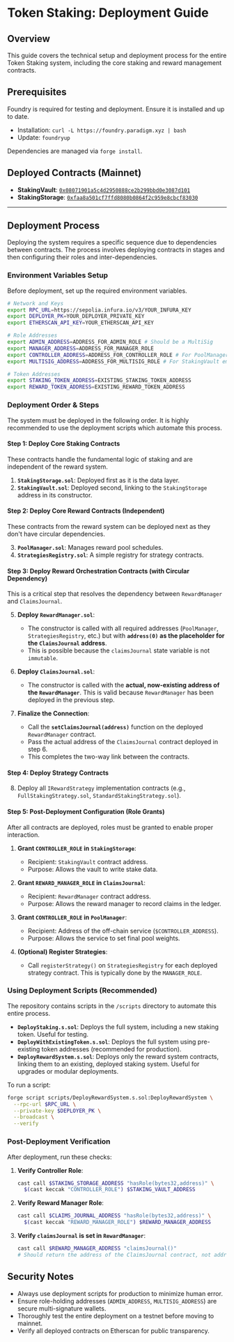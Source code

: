 # Token Staking: Deployment Guide

## Overview

This guide covers the technical setup and deployment process for the entire Token Staking system, including the core staking and reward management contracts.

## Prerequisites

Foundry is required for testing and deployment. Ensure it is installed and up to date.

- Installation: `curl -L https://foundry.paradigm.xyz | bash`
- Update: `foundryup`

Dependencies are managed via `forge install`.

## Deployed Contracts (Mainnet)

- **StakingVault**: [`0x08071901a5c4d2950888ce2b299bbd0e3087d101`](https://etherscan.io/address/0x08071901a5c4d2950888ce2b299bbd0e3087d101#code)
- **StakingStorage**: [`0xfaa8a501cf7ffd8080b0864f2c959e8cbcf83030`](https://etherscan.io/address/0xfaa8a501cf7ffd8080b0864f2c959e8cbcf83030#code)

---

## Deployment Process

Deploying the system requires a specific sequence due to dependencies between contracts. The process involves deploying contracts in stages and then configuring their roles and inter-dependencies.

### Environment Variables Setup

Before deployment, set up the required environment variables.

```bash
# Network and Keys
export RPC_URL=https://sepolia.infura.io/v3/YOUR_INFURA_KEY
export DEPLOYER_PK=YOUR_DEPLOYER_PRIVATE_KEY
export ETHERSCAN_API_KEY=YOUR_ETHERSCAN_API_KEY

# Role Addresses
export ADMIN_ADDRESS=ADDRESS_FOR_ADMIN_ROLE # Should be a MultiSig
export MANAGER_ADDRESS=ADDRESS_FOR_MANAGER_ROLE
export CONTROLLER_ADDRESS=ADDRESS_FOR_CONTROLLER_ROLE # For PoolManager, an off-chain service
export MULTISIG_ADDRESS=ADDRESS_FOR_MULTISIG_ROLE # For StakingVault emergency recovery

# Token Addresses
export STAKING_TOKEN_ADDRESS=EXISTING_STAKING_TOKEN_ADDRESS
export REWARD_TOKEN_ADDRESS=EXISTING_REWARD_TOKEN_ADDRESS
```

### Deployment Order & Steps

The system must be deployed in the following order. It is highly recommended to use the deployment scripts which automate this process.

#### **Step 1: Deploy Core Staking Contracts**

These contracts handle the fundamental logic of staking and are independent of the reward system.

1.  **`StakingStorage.sol`**: Deployed first as it is the data layer.
2.  **`StakingVault.sol`**: Deployed second, linking to the `StakingStorage` address in its constructor.

#### **Step 2: Deploy Core Reward Contracts (Independent)**

These contracts from the reward system can be deployed next as they don't have circular dependencies.

3.  **`PoolManager.sol`**: Manages reward pool schedules.
4.  **`StrategiesRegistry.sol`**: A simple registry for strategy contracts.

#### **Step 3: Deploy Reward Orchestration Contracts (with Circular Dependency)**

This is a critical step that resolves the dependency between `RewardManager` and `ClaimsJournal`.

5.  **Deploy `RewardManager.sol`**:

    - The constructor is called with all required addresses (`PoolManager`, `StrategiesRegistry`, etc.) but with **`address(0)` as the placeholder for the `ClaimsJournal` address**.
    - This is possible because the `claimsJournal` state variable is not `immutable`.

6.  **Deploy `ClaimsJournal.sol`**:

    - The constructor is called with the **actual, now-existing address of the `RewardManager`**. This is valid because `RewardManager` has been deployed in the previous step.

7.  **Finalize the Connection**:
    - Call the **`setClaimsJournal(address)`** function on the deployed `RewardManager` contract.
    - Pass the actual address of the `ClaimsJournal` contract deployed in step 6.
    - This completes the two-way link between the contracts.

#### **Step 4: Deploy Strategy Contracts**

8.  Deploy all `IRewardStrategy` implementation contracts (e.g., `FullStakingStrategy.sol`, `StandardStakingStrategy.sol`).

#### **Step 5: Post-Deployment Configuration (Role Grants)**

After all contracts are deployed, roles must be granted to enable proper interaction.

1.  **Grant `CONTROLLER_ROLE` in `StakingStorage`**:

    - Recipient: `StakingVault` contract address.
    - Purpose: Allows the vault to write stake data.

2.  **Grant `REWARD_MANAGER_ROLE` in `ClaimsJournal`**:

    - Recipient: `RewardManager` contract address.
    - Purpose: Allows the reward manager to record claims in the ledger.

3.  **Grant `CONTROLLER_ROLE` in `PoolManager`**:

    - Recipient: Address of the off-chain service (`$CONTROLLER_ADDRESS`).
    - Purpose: Allows the service to set final pool weights.

4.  **(Optional) Register Strategies**:
    - Call `registerStrategy()` on `StrategiesRegistry` for each deployed strategy contract. This is typically done by the `MANAGER_ROLE`.

### Using Deployment Scripts (Recommended)

The repository contains scripts in the `/scripts` directory to automate this entire process.

- **`DeployStaking.s.sol`**: Deploys the full system, including a new staking token. Useful for testing.
- **`DeployWithExistingToken.s.sol`**: Deploys the full system using pre-existing token addresses (recommended for production).
- **`DeployRewardSystem.s.sol`**: Deploys only the reward system contracts, linking them to an existing, deployed staking system. Useful for upgrades or modular deployments.

To run a script:

```sh
forge script scripts/DeployRewardSystem.s.sol:DeployRewardSystem \
  --rpc-url $RPC_URL \
  --private-key $DEPLOYER_PK \
  --broadcast \
  --verify
```

### Post-Deployment Verification

After deployment, run these checks:

1.  **Verify Controller Role**:
    ```bash
    cast call $STAKING_STORAGE_ADDRESS "hasRole(bytes32,address)" \
      $(cast keccak "CONTROLLER_ROLE") $STAKING_VAULT_ADDRESS
    ```
2.  **Verify Reward Manager Role**:
    ```bash
    cast call $CLAIMS_JOURNAL_ADDRESS "hasRole(bytes32,address)" \
      $(cast keccak "REWARD_MANAGER_ROLE") $REWARD_MANAGER_ADDRESS
    ```
3.  **Verify `claimsJournal` is set in `RewardManager`**:
    ```bash
    cast call $REWARD_MANAGER_ADDRESS "claimsJournal()"
    # Should return the address of the ClaimsJournal contract, not address(0)
    ```

## Security Notes

- Always use deployment scripts for production to minimize human error.
- Ensure role-holding addresses (`ADMIN_ADDRESS`, `MULTISIG_ADDRESS`) are secure multi-signature wallets.
- Thoroughly test the entire deployment on a testnet before moving to mainnet.
- Verify all deployed contracts on Etherscan for public transparency.
